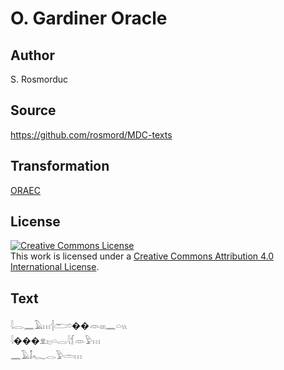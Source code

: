# O. Gardiner Oracle

## Author

S. Rosmorduc

## Source

https://github.com/rosmord/MDC-texts

## Transformation

[ORAEC](https://oraec.github.io/)

## License

<a rel="license" href="http://creativecommons.org/licenses/by/4.0/"><img alt="Creative Commons License" style="border-width:0" src="https://i.creativecommons.org/l/by/4.0/88x31.png" /></a><br />This work is licensed under a <a rel="license" href="http://creativecommons.org/licenses/by/4.0/">Creative Commons Attribution 4.0 International License</a>.

## Text

𓇋𓂋𓈖𓄿𓏥𓐪𓂧𓏌��𓁺𓏤𓏤𓏤𓈖𓏏𓏭<br>
𓇋���𓁷𓏤𓊪𓏏𓂋𓇋𓆴𓁺𓅱𓏥<br>
𓈖𓄿𓄤𓆑𓂋𓅱𓏛𓏥<br>
